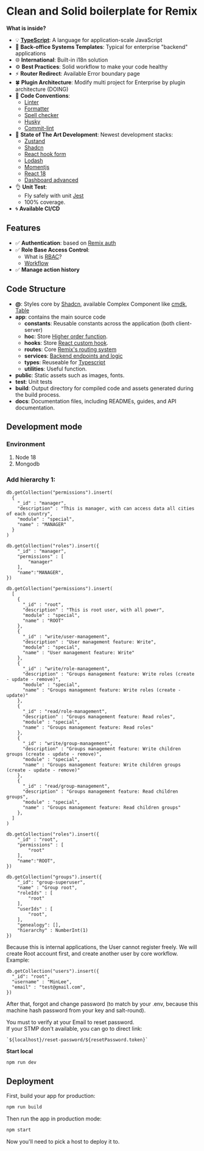 # Clean and Solid boilerplate for Remix

**What is inside?**

- :bulb: [**TypeScript**](https://www.typescriptlang.org/): A language for application-scale JavaScript
- :heart_decoration: **Back-office Systems Templates**: Typical for enterprise "backend" applications
- :globe_with_meridians: **International**: Built-in i18n solution
- :gear: **Best Practices**: Solid workflow to make your code healthy
- :zap: **Router Redirect**: Available Error boundary page
- :four_leaf_clover: **Plugin Architecture**: Modify multi project for Enterprise by plugin architecture (DOING)
- :pencil: **Code Conventions**:
  - [Linter](https://eslint.org/)
  - [Formatter](https://prettier.io/)
  - [Spell checker](https://cspell.org/)
  - [Husky](https://typicode.github.io/husky/)
  - [Commit-lint](https://commitlint.js.org/)
- :rocket: **State of The Art Development**: Newest development stacks:
  - [Zustand](https://zustand-demo.pmnd.rs/)
  - [Shadcn](https://ui.shadcn.com/)
  - [React hook form](https://react-hook-form.com/)
  - [Lodash](https://lodash.com/)
  - [Momentjs](https://momentjs.com/)
  - [React 18](https://react.dev/blog/2022/03/29/react-v18)
  - [Dashboard advanced](https://tanstack.com/table/latest)
- :ok_hand: **Unit Test**:
  - Fly safely with unit [Jest](https://jestjs.io/)
  - 100% coverage.
- :cyclone: **Available CI/CD**

## Features

- :white_check_mark: **Authentication**: based on [Remix auth](https://github.com/sergiodxa/remix-auth)
- :white_check_mark: **Role Base Access Control**:
  - What is [RBAC](https://auth0.com/docs/manage-users/access-control/rbac)?
  - [Workflow](https://bootcamp.uxdesign.cc/designing-roles-and-permissions-ux-case-study-b1940f5a9aa)
- :white_check_mark: **Manage action history**

## Code Structure

- **@**: Styles core by [Shadcn](https://ui.shadcn.com/), available Complex Component like [cmdk](https://github.com/pacocoursey/cmdk), [Table](https://tanstack.com/table/latest)
- **app**: contains the main source code
  - **constants**: Reusable constants across the application (both client-server)
  - **hoc**: Store [Higher order function](https://en.wikipedia.org/wiki/Higher-order_function).
  - **hooks**: Store [React custom hook](https://react.dev/learn/reusing-logic-with-custom-hooks).
  - **routes**: Core [Remix's routing system](https://remix.run/docs/en/main/discussion/routes)
  - **services**: [Backend endpoints and logic](https://remix.run/docs/en/main/file-conventions/-server)
  - **types**: Reuseable for [Typescript](https://www.typescriptlang.org/)
  - **utilities**: Useful function.
- **public**: Static assets such as images, fonts.
- **test**: Unit tests
- **build**: Output directory for compiled code and assets generated during the build process.
- **docs**: Documentation files, including READMEs, guides, and API documentation.

## Development mode

### Environment

1. Node 18
2. Mongodb

### Add hierarchy 1:

```
db.getCollection("permissions").insert(
  {
    "_id" : "manager",
    "description" : "This is manager, with can access data all cities of each country",
    "module" : "special",
    "name" : "MANAGER"
  }
)

db.getCollection("roles").insert({
    "_id" : "manager",
    "permissions" : [
        "manager"
    ],
    "name":"MANAGER",
})
```

```
db.getCollection("permissions").insert(
  [
    {
      "_id" : "root",
      "description" : "This is root user, with all power",
      "module" : "special",
      "name" : "ROOT"
    },
    {
      "_id" : "write/user-management",
      "description" : "User management feature: Write",
      "module" : "special",
      "name" : "User management feature: Write"
    },
    {
      "_id" : "write/role-management",
      "description" : "Groups management feature: Write roles (create - update - remove)",
      "module" : "special",
      "name" : "Groups management feature: Write roles (create - update)"
    },
    {
      "_id" : "read/role-management",
      "description" : "Groups management feature: Read roles",
      "module" : "special",
      "name" : "Groups management feature: Read roles"
    },
    {
      "_id" : "write/group-management",
      "description" : "Groups management feature: Write children groups (create - update - remove)",
      "module" : "special",
      "name" : "Groups management feature: Write children groups (create - update - remove)"
    },
    {
      "_id" : "read/group-management",
      "description" : "Groups management feature: Read children groups",
      "module" : "special",
      "name" : "Groups management feature: Read children groups"
    },
  ]
)

db.getCollection("roles").insert({
    "_id" : "root",
    "permissions" : [
        "root"
    ],
    "name":"ROOT",
})

db.getCollection("groups").insert({
    "_id": "group-superuser",
    "name" : "Group root",
    "roleIds" : [
        "root"
    ],
    "userIds" : [
        "root",
    ],
    "genealogy": [],
    "hierarchy" : NumberInt(1)
})
```

Because this is internal applications, the User cannot register freely. We will create Root account first, and create another user by core workflow. <br>
Example:

```
db.getCollection("users").insert({
  "_id": "root",
  "username" : "MinLee",
  "email" : "test@gmail.com",
})
```

After that, forgot and change password (to match by your .env, because this machine hash password from your key and salt-round).

You must to verify at your Email to reset password.<br>
If your STMP don't available, you can go to direct link:

```
`${localhost}/reset-password/${resetPassword.token}`
```

**Start local**

```sh
npm run dev
```

## Deployment

First, build your app for production:

```sh
npm run build
```

Then run the app in production mode:

```sh
npm start
```

Now you'll need to pick a host to deploy it to.
